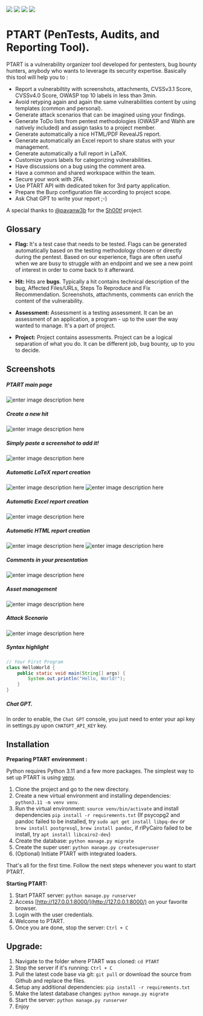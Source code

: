 ![](https://img.shields.io/github/issues/certmichelin/PTART.svg)
![](https://img.shields.io/github/forks/certmichelin/PTART.svg)
![](https://img.shields.io/github/stars/certmichelin/PTART.svg)
![](https://img.shields.io/github/license/certmichelin/PTART.svg)

# PTART (PenTests, Audits, and Reporting Tool).

PTART is a vulnerability organizer tool developed for pentesters, bug bounty hunters, anybody who wants to leverage its security expertise. Basically this tool will help you to :

- Report a vulnerabiltity with screenshots, attachments, CVSSv3.1 Score, CVSSv4.0 Score, OWASP top 10 labels in less than 3min.
- Avoid retyping again and again the same vulnerabilities content by using templates (common and personal).
- Generate attack scenarios that can be imagined using your findings.
- Generate ToDo lists from pentest methodologies (OWASP and Wahh are natively included) and assign tasks to a project member.
- Generate automatically a nice HTML/PDF RevealJS report.
- Generate automatically an Excel report to share status with your management.
- Generate automatically a full report in LaTeX.
- Customize yours labels for categorizing vulnerabilities.
- Have discussions on a bug using the comment area.
- Have a common and shared workspace within the team.
- Secure your work with 2FA.
- Use PTART API with dedicated token for 3rd party application.
- Prepare the Burp configuration file according to project scope.
- Ask Chat GPT to write your report ;-)

A special thanks to [@pavanw3b](https://twitter.com/pavanw3b) for the [Sh00t!](https://github.com/pavanw3b/sh00t) project.

## Glossary

- **Flag:** It's a test case that needs to be tested. Flags can be generated automatically based on the testing methodology chosen or directly during the pentest. Based on our experience, flags are often useful when we are busy to struggle with an endpoint and we see a new point of interest in order to come back to it afterward.

- **Hit:** Hits are **bugs**. Typically a hit contains technical description of the bug, Affected Files/URLs, Steps To Reproduce and Fix Recommendation. Screenshots, attachments, comments can enrich the content of the vulnerability.

- **Assessment:** Assessment is a testing assessment. It can be an assessment of an application, a program - up to the user the way wanted to manage. It's a part of project.

- **Project:** Project contains assessments. Project can be a logical separation of what you do. It can be different job, bug bounty, up to you to decide.

## Screenshots

##### PTART main page
![enter image description here](https://raw.githubusercontent.com/certmichelin/PTART/master/docs/3.PNG)

##### Create a new hit
![enter image description here](https://raw.githubusercontent.com/certmichelin/PTART/master/docs/1.PNG)

##### Simply paste a screenshot to add it!
![enter image description here](https://raw.githubusercontent.com/certmichelin/PTART/master/docs/2.PNG)

##### Automatic LaTeX report creation
![enter image description here](https://raw.githubusercontent.com/certmichelin/PTART/master/docs/12.PNG)
![enter image description here](https://raw.githubusercontent.com/certmichelin/PTART/master/docs/11.PNG)

##### Automatic Excel report creation
![enter image description here](https://raw.githubusercontent.com/certmichelin/PTART/master/docs/13.PNG)

##### Automatic HTML report creation
![enter image description here](https://raw.githubusercontent.com/certmichelin/PTART/master/docs/5.PNG)
![enter image description here](https://raw.githubusercontent.com/certmichelin/PTART/master/docs/6.PNG)

##### Comments in your presentation
![enter image description here](https://raw.githubusercontent.com/certmichelin/PTART/master/docs/8.PNG)

##### Asset management
![enter image description here](https://raw.githubusercontent.com/certmichelin/PTART/master/docs/9.PNG)

##### Attack Scenario
![enter image description here](https://raw.githubusercontent.com/certmichelin/PTART/master/docs/10.PNG)

##### Syntax highlight
```java
// Your First Program
class HelloWorld {
	public static void main(String[] args) {
		System.out.println("Hello, World!");
	}
}
```
##### Chat GPT.

In order to enable, the `Chat GPT` console, you just need to enter your api key in settings.py upon `CHATGPT_API_KEY` key.

## Installation

**Preparing PTART environment :**

Python requires Python 3.11 and a few more packages. The simplest way to set up PTART is using [venv](https://docs.python.org/3/library/venv.html). 

1. Clone the project and go to the new directory.
2. Create a new virtual environment and installing dependencies: `python3.11 -m venv venv`. 
3. Run the virtual environment: `source venv/bin/activate` and install dependencies `pip install -r requirements.txt` (If psycopg2 and pandoc failed to be installed, try `sudo apt get install libpq-dev` or `brew install postgresql`, `brew install pandoc`, if rlPyCairo failed to be install, try `apt install libcairo2-dev`)
4. Create the database: `python manage.py migrate`
5. Create the super user: `python manage.py createsuperuser`
6. (Optional) Initiate PTART with integrated loaders.

That's all for the first time. Follow the next steps whenever you want to start PTART.

**Starting PTART:**

1. Start PTART server: `python manage.py runserver`
2. Access [http://127.0.0.1:8000/](http://127.0.0.1:8000/) on your favorite browser.
3. Login with the user credentials.
4. Welcome to PTART.
5. Once you are done, stop the server: `Ctrl + C`

## Upgrade:

1. Navigate to the folder where PTART was cloned: `cd PTART`
2. Stop the server if it's running: `Ctrl + C`
3. Pull the latest code base via git: `git pull` or download the source from Github and replace the files.
4. Setup any additional dependencies: `pip install -r requirements.txt`
5. Make the latest database changes: `python manage.py migrate`
6. Start the server: `python manage.py runserver`
7. Enjoy
